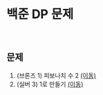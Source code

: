 # 백준 DP 문제

<br/>

## 문제
1. (브론즈 1) 피보나치 수 2 [(이동)](https://github.com/malvr00/Java-algorithm/tree/master/backjoon/dp/step1)
2. (실버  3) 1로 만들기 [(이동)](https://github.com/malvr00/Java-algorithm/tree/master/backjoon/dp/step2)
